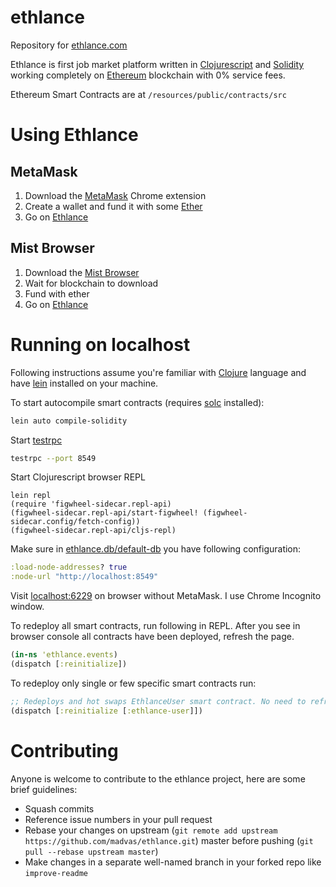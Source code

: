 # ethlance

Repository for [ethlance.com](http://ethlance.com) 

Ethlance is first job market platform written in [Clojurescript](https://clojurescript.org/) and [Solidity](https://solidity.readthedocs.io/en/develop/) working completely on [Ethereum](https://ethereum.org/) blockchain with 0% service fees.

Ethereum Smart Contracts are at `/resources/public/contracts/src`

# Using Ethlance

## MetaMask

1. Download the [MetaMask](https://metamask.io/) Chrome extension
2. Create a wallet and fund it with some [Ether](https://ethereum.stackexchange.com/questions/1915/how-do-i-buy-ethereum-with-usd)
3. Go on [Ethlance](http://ethlance.com/)

## Mist Browser

1. Download the [Mist Browser](https://github.com/ethereum/mist)
2. Wait for blockchain to download
3. Fund with ether
4. Go on [Ethlance](http://ethlance.com/)

# Running on localhost

Following instructions assume you're familiar with [Clojure](https://clojure.org/) language and have [lein](https://leiningen.org/) installed on your machine.

To start autocompile smart contracts (requires [solc](https://github.com/ethereum/solidity) installed):
```bash
lein auto compile-solidity
```

Start [testrpc](https://github.com/ethereumjs/testrpc)
```bash
testrpc --port 8549
```
Start Clojurescript browser REPL
```
lein repl
(require 'figwheel-sidecar.repl-api)
(figwheel-sidecar.repl-api/start-figwheel! (figwheel-sidecar.config/fetch-config))
(figwheel-sidecar.repl-api/cljs-repl)
```
Make sure in [ethlance.db/default-db](https://github.com/madvas/ethlance/blob/master/src/cljs/ethlance/db.cljs) you have following configuration:
```clojure
:load-node-addresses? true
:node-url "http://localhost:8549"
```
Visit [localhost:6229](http://localhost:6229/) on browser without MetaMask. I use Chrome Incognito window. 

To redeploy all smart contracts, run following in REPL.
After you see in browser console all contracts have been deployed, refresh the page.
```clojure
(in-ns 'ethlance.events)
(dispatch [:reinitialize])
```
To redeploy only single or few specific smart contracts run:
```clojure
;; Redeploys and hot swaps EthlanceUser smart contract. No need to refresh page.
(dispatch [:reinitialize [:ethlance-user]])
```


# Contributing

Anyone is welcome to contribute to the ethlance project, here are some brief guidelines:

* Squash commits
* Reference issue numbers in your pull request
* Rebase your changes on upstream (```git remote add upstream https://github.com/madvas/ethlance.git```) master before pushing (```git pull --rebase upstream master```)
* Make changes in a separate well-named branch in your forked repo like ```improve-readme```
